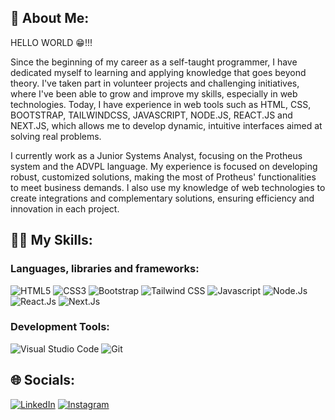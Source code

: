 ## 👋 About Me:

HELLO WORLD 😁!!! <br> 
<p>Since the beginning of my career as a self-taught programmer, I have dedicated myself to learning and applying knowledge that goes beyond theory. I've taken part in volunteer projects and challenging initiatives, where I've been able to grow and improve my skills, especially in web technologies. Today, I have experience in web tools such as HTML, CSS, BOOTSTRAP, TAILWINDCSS, JAVASCRIPT, NODE.JS, REACT.JS and NEXT.JS, which allows me to develop dynamic, intuitive interfaces aimed at solving real problems.</p>
<p>I currently work as a Junior Systems Analyst, focusing on the Protheus system and the ADVPL language. My experience is focused on developing robust, customized solutions, making the most of Protheus' functionalities to meet business demands. I also use my knowledge of web technologies to create integrations and complementary solutions, ensuring efficiency and innovation in each project.</p>

## 🧑‍💻 My Skills:

### Languages, libraries and frameworks:

![HTML5](https://img.shields.io/badge/HTML5-E34F26?style=for-the-badge&logo=html5&logoColor=white) 
![CSS3](https://img.shields.io/badge/css3-%231572B6.svg?style=for-the-badge&logo=css3&logoColor=white) 
![Bootstrap](https://img.shields.io/badge/bootstrap-%23563D7C.svg?style=for-the-badge&logo=bootstrap&logoColor=white) 
![Tailwind CSS](https://img.shields.io/badge/Tailwind_CSS-38B2AC?style=for-the-badge&logo=tailwind-css&logoColor=white) 
![Javascript](https://img.shields.io/badge/JavaScript-323330?style=for-the-badge&logo=javascript&logoColor=F7DF1E)
![Node.Js](https://img.shields.io/badge/Node%20js-339933?style=for-the-badge&logo=nodedotjs&logoColor=white)
![React.Js](https://img.shields.io/badge/React-20232A?style=for-the-badge&logo=react&logoColor=61DAFB)
![Next.Js](https://img.shields.io/badge/next%20js-000000?style=for-the-badge&logo=nextdotjs&logoColor=white)

### Development Tools:

![Visual Studio Code](https://img.shields.io/badge/Visual_Studio_Code-0078D4?style=for-the-badge&logo=visual%20studio%20code&logoColor=white) 
![Git](https://img.shields.io/badge/Git-E34F26?style=for-the-badge&logo=git&logoColor=white) 

## 🌐 Socials:

[![LinkedIn](https://img.shields.io/badge/LinkedIn-0077B5?style=for-the-badge&logo=linkedin&logoColor=white)](https://linkedin.com/in/onathanmateus)
[![Instagram](https://img.shields.io/badge/Instagram-E4405F?style=for-the-badge&logo=instagram&logoColor=white)](https://instagram.com/onathanmateus) 
